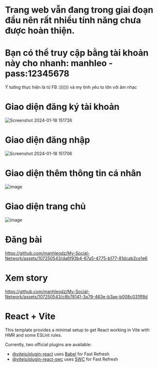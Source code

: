 # Trang web vẫn đang trong giai đoạn đầu nên rất nhiều tính năng chưa được hoàn thiện. 
# Bạn có thể truy cập bằng tài khoản này cho nhanh: manhleo -pass:12345678 

Ý tưởng thực hiện là từ FB :)))))) và my tình yêu to lớn với âm nhạc

# Giao diện đăng ký tài khoản
![Screenshot 2024-01-18 151726](https://github.com/manhleodz/My-Social-Network/assets/107250543/c4f6c3e7-0b44-4b2f-80b4-d7d58c077f06)


# Giao diện đăng nhập

![Screenshot 2024-01-18 151706](https://github.com/manhleodz/My-Social-Network/assets/107250543/b5ef4eee-7a34-4aa8-a138-c5c7799046a9)

# Giao diện thêm thông tin cá nhân
![image](https://github.com/manhleodz/My-Social-Network/assets/107250543/634763a1-0817-45b5-bd90-09fd8dc7d52d)

# Giao diện trang chủ
![image](https://github.com/manhleodz/My-Social-Network/assets/107250543/767265f1-aae9-48be-8ce3-06bbb6656911)


# Đăng bài 
https://github.com/manhleodz/My-Social-Network/assets/107250543/da6f93b4-67a5-4775-b177-81dcab2ce1e6

# Xem story
https://github.com/manhleodz/My-Social-Network/assets/107250543/c8b78141-3a79-463e-b3ae-b008c031ff8d


# React + Vite

This template provides a minimal setup to get React working in Vite with HMR and some ESLint rules.

Currently, two official plugins are available:

- [@vitejs/plugin-react](https://github.com/vitejs/vite-plugin-react/blob/main/packages/plugin-react/README.md) uses [Babel](https://babeljs.io/) for Fast Refresh
- [@vitejs/plugin-react-swc](https://github.com/vitejs/vite-plugin-react-swc) uses [SWC](https://swc.rs/) for Fast Refresh
